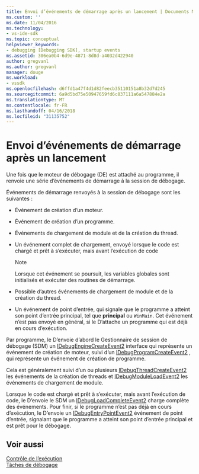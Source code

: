 ```yaml
---
title: Envoi d’événements de démarrage après un lancement | Documents Microsoft
ms.custom: ''
ms.date: 11/04/2016
ms.technology:
- vs-ide-sdk
ms.topic: conceptual
helpviewer_keywords:
- debugging [Debugging SDK], startup events
ms.assetid: 306ea0b4-6d9e-4871-8d8d-a4032d422940
author: gregvanl
ms.author: gregvanl
manager: douge
ms.workload:
- vssdk
ms.openlocfilehash: d6ffd1a47f4d1d82feecb35110151a8b32d7d245
ms.sourcegitcommit: 6a9d5bd75e50947659fd6c837111a6a547884e2a
ms.translationtype: MT
ms.contentlocale: fr-FR
ms.lasthandoff: 04/16/2018
ms.locfileid: "31135752"
---
```

# <a name="sending-startup-events-after-a-launch"></a>Envoi d’événements de démarrage après un lancement
Une fois que le moteur de débogage (DE) est attaché au programme, il renvoie une série d’événements de démarrage à la session de débogage.  
  
 Événements de démarrage renvoyés à la session de débogage sont les suivantes :  
  
-   Événement de création d’un moteur.  
  
-   Événement de création d’un programme.  
  
-   Événements de chargement de module et de la création du thread.  
  
-   Un événement complet de chargement, envoyé lorsque le code est chargé et prêt à s’exécuter, mais avant l’exécution de code  
  
    > [!NOTE]
    >  Lorsque cet événement se poursuit, les variables globales sont initialisés et exécuter des routines de démarrage.  
  
-   Possible d’autres événements de chargement de module et de la création du thread.  
  
-   Un événement de point d’entrée, qui signale que le programme a atteint son point d’entrée principal, tel que **principal** ou `WinMain`. Cet événement n’est pas envoyé en général, si le D’attache un programme qui est déjà en cours d’exécution.  
  
 Par programme, le D’envoie d’abord le Gestionnaire de session de débogage (SDM) un [IDebugEngineCreateEvent2](../../extensibility/debugger/reference/idebugenginecreateevent2.md) interface qui représente un événement de création de moteur, suivi d’un [IDebugProgramCreateEvent2](../../extensibility/debugger/reference/idebugprogramcreateevent2.md) , qui représente un événement de création de programme.  
  
 Cela est généralement suivi d’un ou plusieurs [IDebugThreadCreateEvent2](../../extensibility/debugger/reference/idebugthreadcreateevent2.md) les événements de la création de threads et [IDebugModuleLoadEvent2](../../extensibility/debugger/reference/idebugmoduleloadevent2.md) les événements de chargement de module.  
  
 Lorsque le code est chargé et prêt à s’exécuter, mais avant l’exécution de code, le D’envoie le SDM un [IDebugLoadCompleteEvent2](../../extensibility/debugger/reference/idebugloadcompleteevent2.md) charge complète des événements. Pour finir, si le programme n’est pas déjà en cours d’exécution, le D’envoie un [IDebugEntryPointEvent2](../../extensibility/debugger/reference/idebugentrypointevent2.md) événement de point d’entrée, signalant que le programme a atteint son point d’entrée principal et est prêt pour le débogage.  
  
## <a name="see-also"></a>Voir aussi  
 [Contrôle de l’exécution](../../extensibility/debugger/control-of-execution.md)   
 [Tâches de débogage](../../extensibility/debugger/debugging-tasks.md)